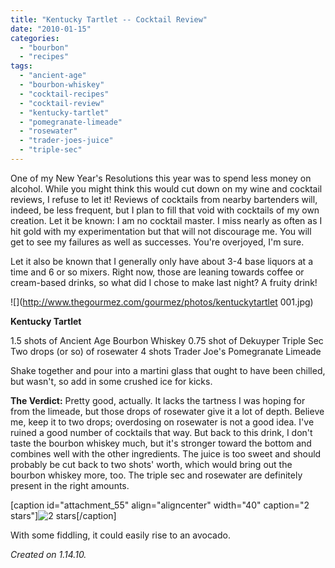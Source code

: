 ```yaml
---
title: "Kentucky Tartlet -- Cocktail Review"
date: "2010-01-15"
categories: 
  - "bourbon"
  - "recipes"
tags: 
  - "ancient-age"
  - "bourbon-whiskey"
  - "cocktail-recipes"
  - "cocktail-review"
  - "kentucky-tartlet"
  - "pomegranate-limeade"
  - "rosewater"
  - "trader-joes-juice"
  - "triple-sec"
---
```


One of my New Year's Resolutions this year was to spend less money on alcohol. While you might think this would cut down on my wine and cocktail reviews, I refuse to let it! Reviews of cocktails from nearby bartenders will, indeed, be less frequent, but I plan to fill that void with cocktails of my own creation. Let it be known: I am no cocktail master. I miss nearly as often as I hit gold with my experimentation but that will not discourage me. You will get to see my failures as well as successes. You're overjoyed, I'm sure.

Let it also be known that I generally only have about 3-4 base liquors at a time and 6 or so mixers. Right now, those are leaning towards coffee or cream-based drinks, so what did I chose to make last night? A fruity drink!

![](http://www.thegourmez.com/gourmez/photos/kentuckytartlet 001.jpg)

**Kentucky Tartlet**

1.5 shots of Ancient Age Bourbon Whiskey 0.75 shot of Dekuyper Triple Sec Two drops (or so) of rosewater 4 shots Trader Joe's Pomegranate Limeade

Shake together and pour into a martini glass that ought to have been chilled, but wasn't, so add in some crushed ice for kicks.

**The Verdict:** Pretty good, actually. It lacks the tartness I was hoping for from the limeade, but those drops of rosewater give it a lot of depth. Believe me, keep it to two drops; overdosing on rosewater is not a good idea. I've ruined a good number of cocktails that way. But back to this drink, I don't taste the bourbon whiskey much, but it's stronger toward the bottom and combines well with the other ingredients. The juice is too sweet and should probably be cut back to two shots' worth, which would bring out the bourbon whiskey more, too. The triple sec and rosewater are definitely present in the right amounts.

\[caption id="attachment\_55" align="aligncenter" width="40" caption="2 stars"\]![2 stars](http://s3.amazonaws.com/thegourmez-wpmedia/2009/02/rating_chicken11.gif "rating_chicken11")\[/caption\]

With some fiddling, it could easily rise to an avocado.

_Created on 1.14.10._
